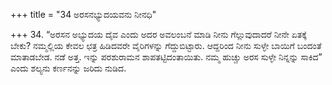 +++
title = "34 ಅರಸನಭ್ಯುದಯವನು ನೀನಧಿ"

+++
34. “ಅರಸನ ಅಭ್ಯುದಯ ದೈವ ಎಂದು ಅದರ ಅವಲಂಬನೆ ಮಾಡಿ ನೀನು ಗೆಲ್ಲುವುದಾದರೆ ನೀನೇ ಏತಕ್ಕೆ ಬೇಕು? ನಮ್ಮಲ್ಲಿಯ ಕೇವಲ ಛತ್ರ ಹಿಡಿದವರೇ ವೈರಿಗಳನ್ನು ಗೆದ್ದುಬಿಟ್ಟಾರು. ಆದ್ದರಿಂದ ನೀನು ಸುಳ್ಳೇ ಬಾಯಿಗೆ ಬಂದಂತೆ ಮಾತಾಡಬೇಡ. ನಡೆ ಅತ್ತ. ಇನ್ನು ಪರಶುರಾಮನ ಶಾಪತಟ್ಟಿದಂತಾಯಿತು. ನಮ್ಮ ಹುಚ್ಚು ಅರಸ ಸುಳ್ಳೇ ನಿನ್ನನ್ನು ಸಾಕಿದ” ಎಂದು ಶಲ್ಯನು ಕರ್ಣನನ್ನು ಜರಿದು ನುಡಿದ.